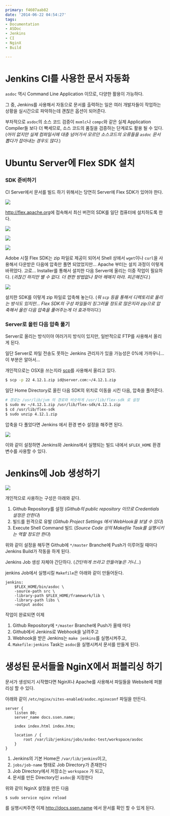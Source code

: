 ```yaml
---
primary: f4607aab82
date: '2014-06-22 04:54:27'
tags:
- Documentation
- ASDoc
- Jenkins
- CI
- NginX
- Build

---
```



Jenkins CI를 사용한 문서 자동화
===================================

`asdoc` 역시 Command Line Application 이므로, 다양한 활용이 가능하다.

그 중, Jenkins를 사용해서 자동으로 문서를 출력하는 일은 여러 개발자들이 작업하는 상황을 실시간으로 파악하는데 괜찮은 옵션이 되어준다.

부차적으로 `asdoc`의 소스 코드 검증이 `mxmlc`나 `compc`와 같은 실제 Application Compiler들 보다 더 빡세므로, 소스 코드의 품질을 검증하는 단계로도 활용 될 수 있다. (_어이 없지만 실제 컴파일시에 대충 넘어가서 모르던 소스코드의 오류들을 `asdoc` 문서 뽑다가 잡아내는 경우도 많다._)



Ubuntu Server에 Flex SDK 설치
===================================

### SDK 준비하기

CI Server에서 문서를 빌드 하기 위해서는 당연히 Server에 Flex SDK가 있어야 한다.

![](/files/captures/20140622/042649.png)

<http://flex.apache.org>에 접속해서 최신 버전의 SDK를 일단 컴퓨터에 설치하도록 한다.

![](/files/captures/20140622/042904.png)

![](/files/captures/20140622/043100.png)

![](/files/captures/20140622/043118.png)

Adobe 시절 Flex SDK는 zip 파일로 제공이 되어서 Shell 상에서 `wget`이나 `curl`을 사용해서 다운받은 다음에 압축만 풀면 되었었지만... Apache 부터는 설치 과정이 이렇게 바뀌었다. 고로... Installer를 통해서 설치한 다음 Server에 올리는 이중 작업이 필요하다. (_귀찮긴 하지만 별 수 없다. 더 편한 방법없나 찾아 헤매지 마라. 피곤해진다._)

![](/files/captures/20140622/043522.png)

설치한 SDK를 이렇게 zip 파일로 압축해 놓는다. (_뭐 `scp` 등을 통해서 디렉토리로 올리는 방식도 있지만... Flex SDK의 구성 파일들이 징그러울 정도로 많은지라 zip으로 압축해서 올린 다음 압축을 풀어주는게 더 효과적이다._)

### Server로 올린 다음 압축 풀기

Server로 올리는 방식이야 여러가지 방식이 있지만, 일반적으로 FTP를 사용해서 올리게 된다. 

일단 Server로 파일 전송도 못하는 Jenkins 관리자가 있을 가능성은 0%에 가까우니... 이 부분은 알아서...

개인적으로는 OSX을 쓰는지라 [scp](/Shell/scp.html)를 사용해서 올리고 있다. 

```sh
$ scp -p 22 4.12.1.zip id@server.com:~/4.12.1.zip
```

일단 Home Directory로 올린 다음 SDK의 위치로 이동을 시킨 다음, 압축을 풀어준다.

```sh
# 경로는 /usr/lib/jvm 의 경로와 비슷하게 /usr/lib/flex-sdk 로 설정
$ sudo mv ~/4.12.1.zip /usr/lib/flex-sdk/4.12.1.zip
$ cd /usr/lib/flex-sdk
$ sudo unzip 4.12.1.zip
```

압축을 다 풀었다면 Jenkins 에서 환경 변수 설정을 해주면 된다.

![](/files/captures/20140622/045220.png)

이와 같이 설정하면 Jenkins와 Jenkins에서 실행되는 빌드 내에서 `$FLEX_HOME` 환경 변수를 사용할 수 있다.



Jenkins에 Job 생성하기
===================================

![](/files/captures/20140622/210851.png)

개인적으로 사용하는 구성은 아래와 같다.

1. Github Repository를 설정 (_Github의 public repository 이므로 Credentials 설정은 안한다_)
1. 빌드를 원격으로 유발 (_Github Project Settings 에서 WebHook을 보낼 수 있다_)
1. Execute Shell Command 빌드 (_Source Code 상의 Makefile Task를 실행시키는 역할 정도만 한다_)

위와 같이 설정을 해두면 Github에 `*/master` Branche에 Push가 이루어질 때마다 Jenkins Build가 작동을 하게 된다.

Jenkins Job 생성 자체야 간단하다. (_간단하게 쓰라고 만들어놓은 거니..._)

jenkins Job에서 실행시킬 `Makefile`은 아래와 같이 만들어둔다.

```make
jenkins:
	$FLEX_HOME/bin/asdoc \
	-source-path src \
	-library-path $FLEX_HOME/framework/lib \
	-library-path libs \
	-output asdoc
```

작업이 완료되면 이제 

1. Github Repository에 `*/master` Branche에 Push가 올때 마다
1. Github에서 Jenkins로 Webhook을 날려주고
1. Webhook을 받은 Jenkins는 `make jenkins`를 실행시켜주고,
1. `Makefile:jenkins` Task는 `asdoc`을 실행시켜서 문서를 만들게 된다.



생성된 문서들을 NginX에서 퍼블리싱 하기 
===================================

문서가 생성되기 시작했다면 NginX나 Apache를 사용해서 파일들을 Website에 퍼블리싱 할 수 있다.

아래와 같이 `/etc/nginx/sites-enabled/asdoc.nginxconf` 파일을 만든다.

```nginx
server {
	listen 80;
	server_name docs.ssen.name;

	index index.html index.htm;

	location / {
		root /var/lib/jenkins/jobs/asdoc-test/workspace/asdoc
	}
}
```

1. Jenkins의 기본 Home은 `/var/lib/jenkins`이고,
1. `jobs/job-name` 형태로 Job Directory가 존재한다
1. Job Directory에서 저장소는 `workspace` 가 되고,
1. 문서를 만든 Directory인 `asdoc`을 지정한다

위와 같이 NginX 설정을 만든 다음

```sh
$ sudo service nginx reload
```

를 실행시켜주면 이제 http://docs.ssen.name 에서 문서를 확인 할 수 있게 된다.